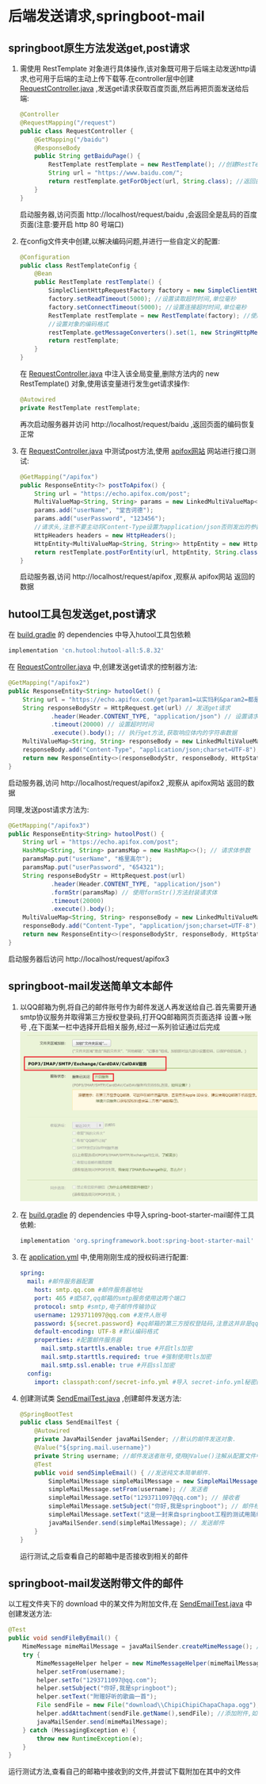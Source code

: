 # 后端发送请求,springboot-mail

## springboot原生方法发送get,post请求

1. 需使用 RestTemplate 对象进行具体操作,该对象既可用于后端主动发送http请求,也可用于后端的主动上传下载等.在controller层中创建  [RequestController.java](material\external-network-knowledge\src\main\java\springboot\controller\RequestController.java) ,发送get请求获取百度页面,然后再把页面发送给后端:

   ```java
   @Controller
   @RequestMapping("/request")
   public class RequestController {
       @GetMapping("/baidu")
       @ResponseBody
       public String getBaiduPage() {
           RestTemplate restTemplate = new RestTemplate(); //创建RestTemplate配置后,这句话可以删掉,转而使用全局对象
           String url = "https://www.baidu.com/";
           return restTemplate.getForObject(url, String.class); //返回由纯字符串组成的html页面
       }
   }
   ```

   启动服务器,访问页面 http://localhost/request/baidu ,会返回全是乱码的百度页面(注意:要开启 http 80 号端口)

2. 在config文件夹中创建,以解决编码问题,并进行一些自定义的配置:

   ```java
   @Configuration
   public class RestTemplateConfig {
       @Bean
       public RestTemplate restTemplate() {
           SimpleClientHttpRequestFactory factory = new SimpleClientHttpRequestFactory(); //创建请求工厂
           factory.setReadTimeout(5000); //设置读取超时时间,单位毫秒
           factory.setConnectTimeout(5000); //设置连接超时时间,单位毫秒
           RestTemplate restTemplate = new RestTemplate(factory); //使用工厂对象创建restTemplate
           //设置对象的编码格式
           restTemplate.getMessageConverters().set(1, new StringHttpMessageConverter(StandardCharsets.UTF_8));
           return restTemplate;
       }
   }
   ```

   在 [RequestController.java](material\external-network-knowledge\src\main\java\springboot\controller\RequestController.java) 中注入该全局变量,删除方法内的 new RestTemplate() 对象,使用该变量进行发生get请求操作:

   ```java
   @Autowired
   private RestTemplate restTemplate;
   ```

   再次启动服务器并访问 http://localhost/request/baidu ,返回页面的编码恢复正常

3. 在 [RequestController.java](material\external-network-knowledge\src\main\java\springboot\controller\RequestController.java) 中测试post方法,使用 [apifox网站](https://echo.apifox.com) 网站进行接口测试:

   ```java
   @GetMapping("/apifox")
   public ResponseEntity<?> postToApifox() {
       String url = "https://echo.apifox.com/post";
       MultiValueMap<String, String> params = new LinkedMultiValueMap<>(); //请求体内的参数集合
       params.add("userName", "堂吉诃德");
       params.add("userPassword", "123456");
       //请求头,注意不要主动将Content-Type设置为application/json否则发出的参数会多出一对引号
       HttpHeaders headers = new HttpHeaders(); 
       HttpEntity<MultiValueMap<String, String>> httpEntity = new HttpEntity<>(params, headers);//封装请求体请求头
       return restTemplate.postForEntity(url, httpEntity, String.class); //发送请求并返回响应体
   }
   ```

   启动服务器,访问 http://localhost/request/apifox ,观察从 apifox网站 返回的数据

## hutool工具包发送get,post请求

在 [build.gradle](material\external-network-knowledge\build.gradle) 的 dependencies 中导入hutool工具包依赖

```groovy
implementation 'cn.hutool:hutool-all:5.8.32'
```

在 [RequestController.java](material\external-network-knowledge\src\main\java\springboot\controller\RequestController.java) 中,创建发送get请求的控制器方法:

```java
@GetMapping("/apifox2")
public ResponseEntity<String> hutoolGet() {
    String url = "https://echo.apifox.com/get?param1=以实玛利&param2=都是你的错";
    String responseBodyStr = HttpRequest.get(url) // 发送get请求
            .header(Header.CONTENT_TYPE, "application/json") // 设置请求头
            .timeout(20000) // 设置超时时间
            .execute().body(); // 执行get方法,获取响应体内的字符串数据
    MultiValueMap<String, String> responseBody = new LinkedMultiValueMap<>(); //自定义响应体,封装获取到的字符串数据
    responseBody.add("Content-Type", "application/json;charset=UTF-8");
    return new ResponseEntity<>(responseBodyStr, responseBody, HttpStatus.OK);
}
```

启动服务器,访问 http://localhost/request/apifox2 ,观察从 apifox网站 返回的数据

同理,发送post请求方法为:

```java
@GetMapping("/apifox3")
public ResponseEntity<String> hutoolPost() {
    String url = "https://echo.apifox.com/post";
    HashMap<String, String> paramsMap = new HashMap<>(); // 请求体参数
    paramsMap.put("userName", "格里高尔");
    paramsMap.put("userPassword", "654321");
    String responseBodyStr = HttpRequest.post(url)
            .header(Header.CONTENT_TYPE, "application/json")
            .formStr(paramsMap) // 使用formStr()方法封装请求体
            .timeout(20000)
            .execute().body();
    MultiValueMap<String, String> responseBody = new LinkedMultiValueMap<>();
    responseBody.add("Content-Type", "application/json;charset=UTF-8");
    return new ResponseEntity<>(responseBodyStr, responseBody, HttpStatus.OK);
}
```

启动服务器后访问 http://localhost/request/apifox3

## springboot-mail发送简单文本邮件

1. 以QQ邮箱为例,将自己的邮件账号作为邮件发送人再发送给自己.首先需要开通smtp协议服务并取得第三方授权登录码,打开QQ邮箱网页页面选择 设置->账号 ,在下面某一栏中选择开启相关服务,经过一系列验证通过后完成
   <img src="material/qq邮箱第三方协议设置.png" alt="qq邮箱第三方协议设置" style="zoom: 67%;" />

2. 在 [build.gradle](material\external-network-knowledge\build.gradle) 的 dependencies 中导入spring-boot-starter-mail邮件工具依赖:

   ```groovy
   implementation 'org.springframework.boot:spring-boot-starter-mail'
   ```
   
3. 在 [application.yml](material\external-network-knowledge\src\main\resources\application.yml) 中,使用刚刚生成的授权码进行配置:

   ```yml
   spring:
     mail: #邮件服务器配置
       host: smtp.qq.com #邮件服务器地址
       port: 465 #或587,qq邮箱的smtp服务使用这两个端口
       protocol: smtp #smtp,电子邮件传输协议
       username: 1293711097@qq.com #发件人账号
       password: ${secret.password} #qq邮箱的第三方授权登陆码,注意这并非是qq邮箱的网页登录密码
       default-encoding: UTF-8 #默认编码格式
       properties: #配置邮件服务器
         mail.smtp.starttls.enable: true #开启tls加密
         mail.smtp.starttls.required: true #强制使用tls加密
         mail.smtp.ssl.enable: true #开启ssl加密
     config:
       import: classpath:conf/secret-info.yml #导入 secret-info.yml秘密配置文件
   ```

4. 创建测试类 [SendEmailTest.java](material\external-network-knowledge\src\test\java\springboot\SendEmailTest.java) ,创建邮件发送方法:

   ```java
   @SpringBootTest
   public class SendEmailTest {
       @Autowired
       private JavaMailSender javaMailSender; //默认的邮件发送对象.
       @Value("${spring.mail.username}")
       private String username; //邮件发送者账号,使用@Value()注解从配置文件中注入字符串值
       @Test
       public void sendSimpleEmail() { //发送纯文本简单邮件.
           SimpleMailMessage simpleMailMessage = new SimpleMailMessage(); // 创建简单邮件对象
           simpleMailMessage.setFrom(username); // 发送者
           simpleMailMessage.setTo("1293711097@qq.com"); // 接收者
           simpleMailMessage.setSubject("你好,我是springboot"); // 邮件标题
           simpleMailMessage.setText("这是一封来自springboot工程的测试用简单邮件."); // 邮件内容
           javaMailSender.send(simpleMailMessage); // 发送邮件
       }
   }
   ```

   运行测试,之后查看自己的邮箱中是否接收到相关的邮件

## springboot-mail发送附带文件的邮件

以工程文件夹下的 download 中的某文件为附加文件,在 [SendEmailTest.java](material\external-network-knowledge\src\test\java\springboot\SendEmailTest.java) 中创建发送方法:

```java
@Test
public void sendFileByEmail() {
    MimeMessage mimeMailMessage = javaMailSender.createMimeMessage(); //创建mine(多用途互联网邮件扩展)格式邮件对象
    try {
        MimeMessageHelper helper = new MimeMessageHelper(mimeMailMessage, true); //创建邮件帮助对象
        helper.setFrom(username);
        helper.setTo("1293711097@qq.com");
        helper.setSubject("你好,我是springboot");
        helper.setText("附赠好听的歌曲一首");
        File sendFile = new File("download\\ChipiChipiChapaChapa.ogg"); //要发送的文件
        helper.addAttachment(sendFile.getName(),sendFile); //添加附件,如果有多个附件可以多次添加
        javaMailSender.send(mimeMailMessage);
    } catch (MessagingException e) {
        throw new RuntimeException(e);
    }
}
```

运行测试方法,查看自己的邮箱中接收到的文件,并尝试下载附加在其中的文件


